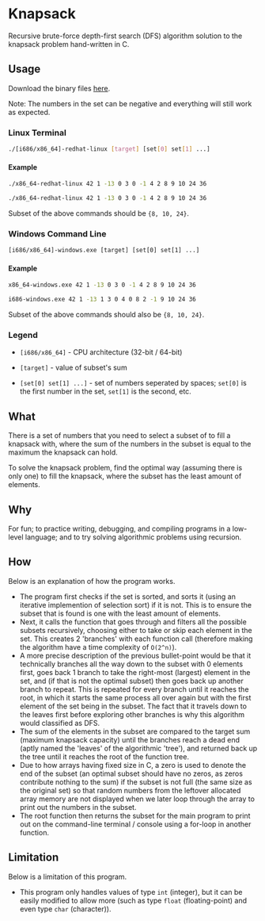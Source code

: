 # Knapsack
Recursive brute-force depth-first search (DFS) algorithm solution to the knapsack problem hand-written in C.

## Usage

Download the binary files [here](https://github.com/de-soot/knapsack/releases/latest).

Note: The numbers in the set can be negative and everything will still work as expected.

### Linux Terminal
```bash
./[i686/x86_64]-redhat-linux [target] [set[0] set[1] ...]
```

#### Example
```bash
./x86_64-redhat-linux 42 1 -13 0 3 0 -1 4 2 8 9 10 24 36
```

```bash
./x86_64-redhat-linux 42 1 -13 0 3 0 -1 4 2 8 9 10 24 36
```

Subset of the above commands should be `{8, 10, 24}`.

### Windows Command Line
```bat
[i686/x86_64]-windows.exe [target] [set[0] set[1] ...]
```

#### Example
```bat
x86_64-windows.exe 42 1 -13 0 3 0 -1 4 2 8 9 10 24 36
```

```bat
i686-windows.exe 42 1 -13 1 3 0 4 0 8 2 -1 9 10 24 36
```

Subset of the above commands should also be `{8, 10, 24}`.

### Legend
- `[i686/x86_64]` - CPU architecture (32-bit / 64-bit)

- `[target]` - value of subset's sum

- `[set[0] set[1] ...]` - set of numbers seperated by spaces; `set[0]` is the first number in the set, `set[1]` is the second, etc.


## What
There is a set of numbers that you need to select a subset of to fill a knapsack with, where the sum of the numbers in the subset is equal to the maximum the knapsack can hold.

To solve the knapsack problem, find the optimal way (assuming there is only one) to fill the knapsack, where the subset has the least amount of elements.

## Why
For fun; to practice writing, debugging, and compiling programs in a low-level language; and to try solving algorithmic problems using recursion.

## How
Below is an explanation of how the program works.
- The program first checks if the set is sorted, and sorts it (using an iterative implemention of selection sort) if it is not. This is to ensure the subset that is found is one with the least amount of elements.
- Next, it calls the function that goes through and filters all the possible subsets recursively, choosing either to take or skip each element in the set. This creates 2 'branches' with each function call (therefore making the algorithm have a time complexity of `O(2^n)`).
- A more precise description of the previous bullet-point would be that it technically branches all the way down to the subset with 0 elements first, goes back 1 branch to take the right-most (largest) element in the set, and (if that is not the optimal subset) then goes back up another branch to repeat. This is repeated for every branch until it reaches the root, in which it starts the same process all over again but with the first element of the set being in the subset. The fact that it travels down to the leaves first before exploring other branches is why this algorithm would classified as DFS.
- The sum of the elements in the subset are compared to the target sum (maximum knapsack capacity) until the branches reach a dead end (aptly named the 'leaves' of the algorithmic 'tree'), and returned back up the tree until it reaches the root of the function tree.
- Due to how arrays having fixed size in C, a zero is used to denote the end of the subset (an optimal subset should have no zeros, as zeros contribute nothing to the sum) if the subset is not full (the same size as the original set) so that random numbers from the leftover allocated array memory are not displayed when we later loop through the array to print out the numbers in the subset.
- The root function then returns the subset for the main program to print out on the command-line terminal / console using a for-loop in another function.

## Limitation
Below is a limitation of this program.
- This program only handles values of type `int` (integer), but it can be easily modified to allow more (such as type `float` (floating-point) and even type `char` (character)).
